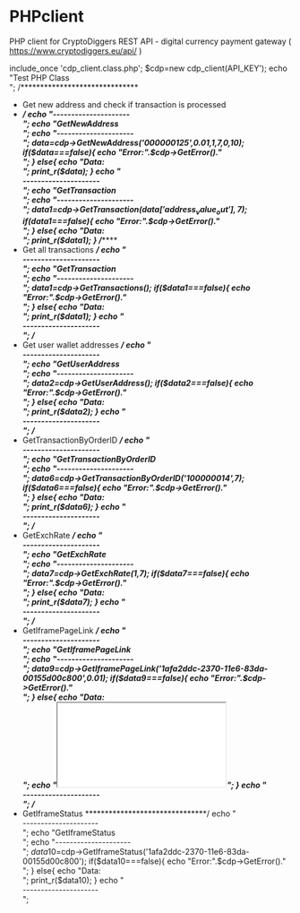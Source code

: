 # PHPclient
PHP client for CryptoDiggers REST API - digital currency payment gateway ( https://www.cryptodiggers.eu/api/ )

include_once 'cdp_client.class.php';
$cdp=new cdp_client(API_KEY');
echo "Test PHP Class<br>";
/******************************
* Get new address and check if transaction is processed
* ***************************/
echo "---------------------<br>";
echo "GetNewAddress<br>";
echo "---------------------<br>";
$data=$cdp->GetNewAddress('000000125',0.01,1,7,0,10);
if($data===false){
echo "Error:".$cdp->GetError()."<br>";
}
else{
echo "Data:<br>";
print_r($data);
}
echo "<br>---------------------<br>";
echo "GetTransaction<br>";
echo "---------------------<br>";
$data1=$cdp->GetTransaction($data['address_value_out'],7);
if($data1===false){
echo "Error:".$cdp->GetError()."<br>";
}
else{
echo "Data:<br>";
print_r($data1);
}
/*******************************
* Get all transactions
*******************************/
echo "<br>---------------------<br>";
echo "GetTransaction<br>";
echo "---------------------<br>";
$data1=$cdp->GetTransactions();
if($data1===false){
echo "Error:".$cdp->GetError()."<br>";
}
else{
echo "Data:<br>";
print_r($data1);
}
echo "<br>---------------------<br>";
/*******************************
* Get user wallet addresses
*******************************/
echo "<br>---------------------<br>";
echo "GetUserAddress<br>";
echo "---------------------<br>";
$data2=$cdp->GetUserAddress();
if($data2===false){
echo "Error:".$cdp->GetError()."<br>";
}
else{
echo "Data:<br>";
print_r($data2);
}
echo "<br>---------------------<br>";
/*******************************
* GetTransactionByOrderID
*******************************/
echo "<br>---------------------<br>";
echo "GetTransactionByOrderID<br>";
echo "---------------------<br>";
$data6=$cdp->GetTransactionByOrderID('100000014',7);
if($data6===false){
echo "Error:".$cdp->GetError()."<br>";
}
else{
echo "Data:<br>";
print_r($data6);
}
echo "<br>---------------------<br>";
/*******************************
* GetExchRate
*******************************/
echo "<br>---------------------<br>";
echo "GetExchRate<br>";
echo "---------------------<br>";
$data7=$cdp->GetExchRate(1,7);
if($data7===false){
echo "Error:".$cdp->GetError()."<br>";
}
else{
echo "Data:<br>";
print_r($data7);
}
echo "<br>---------------------<br>";
/*******************************
* GetIframePageLink
*******************************/
echo "<br>---------------------<br>";
echo "GetIframePageLink<br>";
echo "---------------------<br>";
$data9=$cdp->GetIframePageLink('1afa2ddc-2370-11e6-83da-00155d00c800',0.01);
if($data9===false){
echo "Error:".$cdp->GetError()."<br>";
}
else{
echo "Data:<br>";
echo "<iframe src=".$data9."></iframe>";
}
echo "<br>---------------------<br>";
/*******************************
* GetIframeStatus
*******************************/
echo "<br>---------------------<br>";
echo "GetIframeStatus<br>";
echo "---------------------<br>";
$data10=$cdp->GetIframeStatus('1afa2ddc-2370-11e6-83da-00155d00c800');
if($data10===false){
echo "Error:".$cdp->GetError()."<br>";
}
else{
echo "Data:<br>";
print_r($data10);
}
echo "<br>---------------------<br>";
